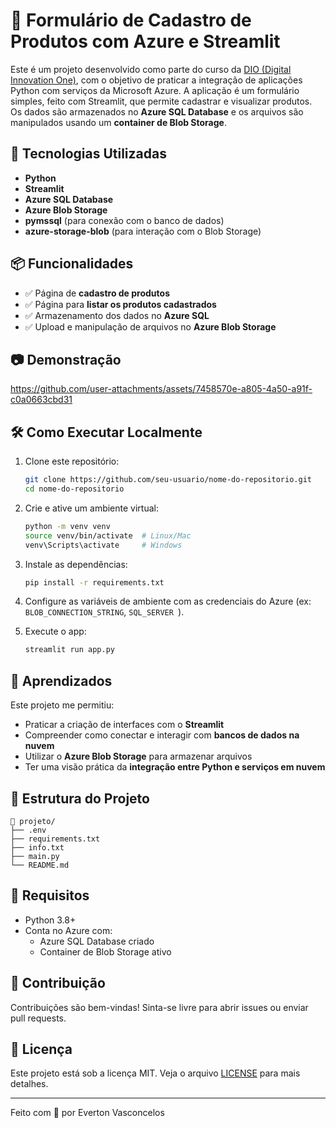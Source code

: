 # 🧾 Formulário de Cadastro de Produtos com Azure e Streamlit

Este é um projeto desenvolvido como parte do curso da [DIO (Digital Innovation One)](https://www.dio.me/), com o objetivo de praticar a integração de aplicações Python com serviços da Microsoft Azure. A aplicação é um formulário simples, feito com Streamlit, que permite cadastrar e visualizar produtos. Os dados são armazenados no **Azure SQL Database** e os arquivos são manipulados usando um **container de Blob Storage**.

## 🚀 Tecnologias Utilizadas

- **Python**
- **Streamlit**
- **Azure SQL Database**
- **Azure Blob Storage**
- **pymssql** (para conexão com o banco de dados)
- **azure-storage-blob** (para interação com o Blob Storage)

## 📦 Funcionalidades

- ✅ Página de **cadastro de produtos**
- ✅ Página para **listar os produtos cadastrados**
- ✅ Armazenamento dos dados no **Azure SQL**
- ✅ Upload e manipulação de arquivos no **Azure Blob Storage**

## 📷 Demonstração

https://github.com/user-attachments/assets/7458570e-a805-4a50-a91f-c0a0663cbd31

## 🛠️ Como Executar Localmente

1. Clone este repositório:
   ```bash
   git clone https://github.com/seu-usuario/nome-do-repositorio.git
   cd nome-do-repositorio
   ```

2. Crie e ative um ambiente virtual:
   ```bash
   python -m venv venv
   source venv/bin/activate  # Linux/Mac
   venv\Scripts\activate     # Windows
   ```

3. Instale as dependências:
   ```bash
   pip install -r requirements.txt
   ```

4. Configure as variáveis de ambiente com as credenciais do Azure (ex: `BLOB_CONNECTION_STRING`, `SQL_SERVER `).

5. Execute o app:
   ```bash
   streamlit run app.py
   ```

## 🧠 Aprendizados

Este projeto me permitiu:

- Praticar a criação de interfaces com o **Streamlit**
- Compreender como conectar e interagir com **bancos de dados na nuvem**
- Utilizar o **Azure Blob Storage** para armazenar arquivos
- Ter uma visão prática da **integração entre Python e serviços em nuvem**

## 📂 Estrutura do Projeto

```
📁 projeto/
├── .env
├── requirements.txt
├── info.txt
├── main.py
└── README.md
```

## 📌 Requisitos

- Python 3.8+
- Conta no Azure com:
  - Azure SQL Database criado
  - Container de Blob Storage ativo

## 🤝 Contribuição

Contribuições são bem-vindas! Sinta-se livre para abrir issues ou enviar pull requests.

## 📄 Licença

Este projeto está sob a licença MIT. Veja o arquivo [LICENSE](LICENSE) para mais detalhes.

---

Feito com 💙 por Everton Vasconcelos
